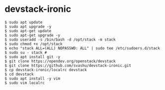 # devstack-ironic
    $ sudo apt update
    $ sudo apt upgrade -y
    $ sudo apt-get update
    $ sudo apt-get upgrade -y
    $ sudo useradd -s /bin/bash -d /opt/stack -m stack
    $ sudo chmod +x /opt/stack
    $ echo "stack ALL=(ALL) NOPASSWD: ALL" | sudo tee /etc/sudoers.d/stack
    $ sudo su - stack #
    $ sudo apt install git -y
    $ git clone https://opendev.org/openstack/devstack
    $ git clone https://github.com/svashu/devstack-ironic.git
    $ cp devstack-ironic/localrc devstack
    $ cd devstack
    $ sudo apt install -y vim
    $ sudo vim localrc
